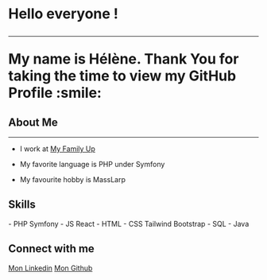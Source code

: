 <h1> Hello everyone !
<hr/>
<div size='20px'> My name is Hélène. Thank You for taking the time to view my GitHub Profile :smile: </div>

<h2> About Me </h2>

<hr/>

- I work at <a href="https://myfamilyup.com/">My Family Up</a>
  
- My favorite language is PHP under Symfony
  
- My favourite hobby is MassLarp
  

<h2> Skills </h2>
- PHP Symfony
- JS React
- HTML
- CSS Tailwind Bootstrap
- SQL
- Java



<h2> Connect with me</h2>
<a href = 'https://www.linkedin.com/in/h%C3%A9l%C3%A8ne-blandin-839a5bba/'> Mon Linkedin</a> 
<a href = 'https://www.github.com/LNKalipsa'>Mon Github</a>
